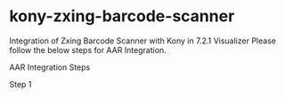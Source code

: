# kony-zxing-barcode-scanner
Integration of Zxing Barcode Scanner with Kony in 7.2.1 Visualizer
Please follow the below steps for AAR Integration.

AAR Integration Steps

Step 1 
